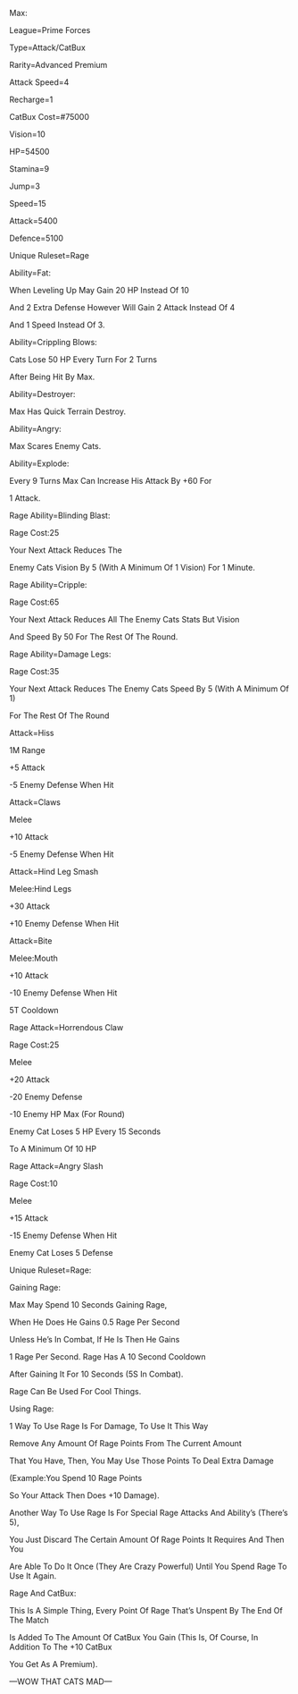 Max:

League=Prime Forces

Type=Attack/CatBux

Rarity=Advanced Premium 

Attack Speed=4

Recharge=1

CatBux Cost=#75000

Vision=10

HP=54500

Stamina=9

Jump=3

Speed=15

Attack=5400

Defence=5100

Unique Ruleset=Rage

Ability=Fat:

When Leveling Up May Gain 20 HP Instead Of 10

And 2 Extra Defense However Will Gain 2 Attack Instead Of 4 

And 1 Speed Instead Of 3.

Ability=Crippling Blows:

Cats Lose 50 HP Every Turn For 2 Turns

After Being Hit By Max.

Ability=Destroyer:

Max Has Quick Terrain Destroy.

Ability=Angry:

Max Scares Enemy Cats.

Ability=Explode:

Every 9 Turns Max Can Increase His Attack By +60 For

1 Attack.

Rage Ability=Blinding Blast:

Rage Cost:25

Your Next Attack Reduces The

Enemy Cats Vision By 5 (With A Minimum Of 1 Vision) For 1 Minute. 

Rage Ability=Cripple:

Rage Cost:65

Your Next Attack Reduces All The Enemy Cats Stats But Vision

And Speed By 50 For The Rest Of The Round.

Rage Ability=Damage Legs:

Rage Cost:35

Your Next Attack Reduces The Enemy Cats Speed By 5 (With A Minimum Of 1)

For The Rest Of The Round

Attack=Hiss

1M Range

+5 Attack

-5 Enemy Defense When Hit

Attack=Claws

Melee

+10 Attack

-5 Enemy Defense When Hit

Attack=Hind Leg Smash

Melee:Hind Legs

+30 Attack

+10 Enemy Defense When Hit

Attack=Bite

Melee:Mouth

+10 Attack

-10 Enemy Defense When Hit

5T Cooldown

Rage Attack=Horrendous Claw

Rage Cost:25

Melee

+20 Attack

-20 Enemy Defense

-10 Enemy HP Max (For Round)

Enemy Cat Loses 5 HP Every 15 Seconds

To A Minimum Of 10 HP

Rage Attack=Angry Slash

Rage Cost:10

Melee

+15 Attack

-15 Enemy Defense When Hit

Enemy Cat Loses 5 Defense

Unique Ruleset=Rage:

Gaining Rage:

Max May Spend 10 Seconds Gaining Rage,

When He Does He Gains 0.5 Rage Per Second

Unless He’s In Combat, If He Is Then He Gains

1 Rage Per Second. Rage Has A 10 Second Cooldown

After Gaining It For 10 Seconds (5S In Combat).

Rage Can Be Used For Cool Things.

Using Rage:

1 Way To Use Rage Is For Damage, To Use It This Way

Remove Any Amount Of Rage Points From The Current Amount

That You Have, Then, You May Use Those Points To Deal Extra Damage

(Example:You Spend 10 Rage Points

So Your Attack Then Does +10 Damage).

Another Way To Use Rage Is For Special Rage Attacks And Ability’s (There’s 5),

You Just Discard The Certain Amount Of Rage Points It Requires And Then You

Are Able To Do It Once (They Are Crazy Powerful) Until You Spend Rage To Use It Again.

Rage And CatBux:

This Is A Simple Thing, Every Point Of Rage That’s Unspent By The End Of The Match

Is Added To The Amount Of CatBux You Gain (This Is, Of Course, In Addition To The +10 CatBux

You Get As A Premium).

—WOW THAT CATS MAD—
